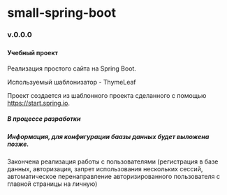 # small-spring-boot
<h3>v.0.0.0<h3>
<h4>Учебный проект</h4>

<p>Реализация простого сайта на Spring Boot.</p>
<p>Используемый шаблонизатор - ThymeLeaf</p>
<p>Проект создается из шаблонного проекта сделанного с помощью 
<a href="https://start.spring.io">https://start.spring.io</a>.</p>

<h5>В процессе разработки</h5>
<h5>Информация, для конфигурации баазы данных будет выложена позже.</h5>
<p>
Закончена реализация работы с пользователями (регистрация в базе данных, авторизация, 
запрет использования нескольких сессий, 
автоматическое перенаправление авторизированного пользователя с главной страницы на личную) 
</p>